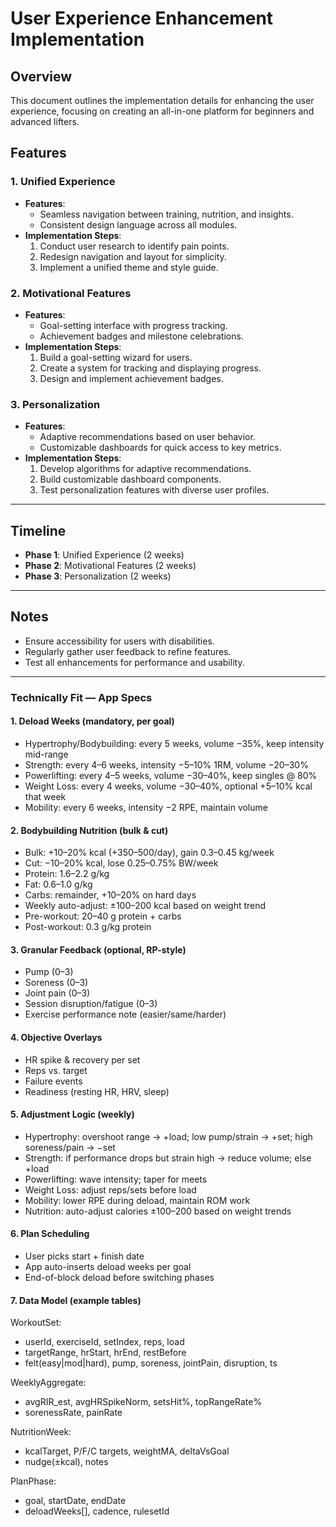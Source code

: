 # User Experience Enhancement Implementation

## Overview

This document outlines the implementation details for enhancing the user experience, focusing on creating an all-in-one platform for beginners and advanced lifters.

## Features

### 1. Unified Experience

- **Features**:
  - Seamless navigation between training, nutrition, and insights.
  - Consistent design language across all modules.
- **Implementation Steps**:
  1. Conduct user research to identify pain points.
  2. Redesign navigation and layout for simplicity.
  3. Implement a unified theme and style guide.

### 2. Motivational Features

- **Features**:
  - Goal-setting interface with progress tracking.
  - Achievement badges and milestone celebrations.
- **Implementation Steps**:
  1. Build a goal-setting wizard for users.
  2. Create a system for tracking and displaying progress.
  3. Design and implement achievement badges.

### 3. Personalization

- **Features**:
  - Adaptive recommendations based on user behavior.
  - Customizable dashboards for quick access to key metrics.
- **Implementation Steps**:
  1. Develop algorithms for adaptive recommendations.
  2. Build customizable dashboard components.
  3. Test personalization features with diverse user profiles.

---

## Timeline

- **Phase 1**: Unified Experience (2 weeks)
- **Phase 2**: Motivational Features (2 weeks)
- **Phase 3**: Personalization (2 weeks)

---

## Notes

- Ensure accessibility for users with disabilities.
- Regularly gather user feedback to refine features.
- Test all enhancements for performance and usability.

---

### Technically Fit — App Specs

#### 1. Deload Weeks (mandatory, per goal)

- Hypertrophy/Bodybuilding: every 5 weeks, volume −35%, keep intensity mid-range
- Strength: every 4–6 weeks, intensity −5–10% 1RM, volume −20–30%
- Powerlifting: every 4–5 weeks, volume −30–40%, keep singles @ 80%
- Weight Loss: every 4 weeks, volume −30–40%, optional +5–10% kcal that week
- Mobility: every 6 weeks, intensity −2 RPE, maintain volume

#### 2. Bodybuilding Nutrition (bulk & cut)

- Bulk: +10–20% kcal (+350–500/day), gain 0.3–0.45 kg/week
- Cut: −10–20% kcal, lose 0.25–0.75% BW/week
- Protein: 1.6–2.2 g/kg
- Fat: 0.6–1.0 g/kg
- Carbs: remainder, +10–20% on hard days
- Weekly auto-adjust: ±100–200 kcal based on weight trend
- Pre-workout: 20–40 g protein + carbs
- Post-workout: 0.3 g/kg protein

#### 3. Granular Feedback (optional, RP-style)

- Pump (0–3)
- Soreness (0–3)
- Joint pain (0–3)
- Session disruption/fatigue (0–3)
- Exercise performance note (easier/same/harder)

#### 4. Objective Overlays

- HR spike & recovery per set
- Reps vs. target
- Failure events
- Readiness (resting HR, HRV, sleep)

#### 5. Adjustment Logic (weekly)

- Hypertrophy: overshoot range → +load; low pump/strain → +set; high soreness/pain → −set
- Strength: if performance drops but strain high → reduce volume; else +load
- Powerlifting: wave intensity; taper for meets
- Weight Loss: adjust reps/sets before load
- Mobility: lower RPE during deload, maintain ROM work
- Nutrition: auto-adjust calories ±100–200 based on weight trends

#### 6. Plan Scheduling

- User picks start + finish date
- App auto-inserts deload weeks per goal
- End-of-block deload before switching phases

#### 7. Data Model (example tables)

WorkoutSet:

- userId, exerciseId, setIndex, reps, load
- targetRange, hrStart, hrEnd, restBefore
- felt(easy|mod|hard), pump, soreness, jointPain, disruption, ts

WeeklyAggregate:

- avgRIR_est, avgHRSpikeNorm, setsHit%, topRangeRate%
- sorenessRate, painRate

NutritionWeek:

- kcalTarget, P/F/C targets, weightMA, deltaVsGoal
- nudge(±kcal), notes

PlanPhase:

- goal, startDate, endDate
- deloadWeeks[], cadence, rulesetId
